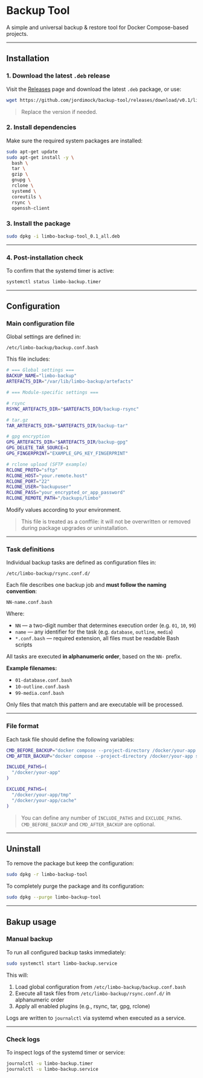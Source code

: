 # Backup Tool

A simple and universal backup & restore tool for Docker Compose-based projects.

---

## Installation

### 1. Download the latest `.deb` release

Visit the [Releases](https://github.com/jordimock/backup-tool/releases) page and download the latest `.deb` package, or use:

```bash
wget https://github.com/jordimock/backup-tool/releases/download/v0.1/limbo-backup-tool_0.1_all.deb
```

> Replace the version if needed.

### 2. Install dependencies

Make sure the required system packages are installed:

```bash
sudo apt-get update
sudo apt-get install -y \
  bash \
  tar \
  gzip \
  gnupg \
  rclone \
  systemd \
  coreutils \
  rsync \
  openssh-client
```

### 3. Install the package

```bash
sudo dpkg -i limbo-backup-tool_0.1_all.deb
```

---

### 4. Post-installation check

To confirm that the systemd timer is active:

```bash
systemctl status limbo-backup.timer
```

---

## Configuration

### Main configuration file

Global settings are defined in:

```
/etc/limbo-backup/backup.conf.bash
```

This file includes:

```bash
# === Global settings ===
BACKUP_NAME="limbo-backup"
ARTEFACTS_DIR="/var/lib/limbo-backup/artefacts"

# === Module-specific settings ===

# rsync
RSYNC_ARTEFACTS_DIR="$ARTEFACTS_DIR/backup-rsync"

# tar.gz
TAR_ARTEFACTS_DIR="$ARTEFACTS_DIR/backup-tar"

# gpg encryption
GPG_ARTEFACTS_DIR="$ARTEFACTS_DIR/backup-gpg"
GPG_DELETE_TAR_SOURCE=1
GPG_FINGERPRINT="EXAMPLE_GPG_KEY_FINGERPRINT"

# rclone upload (SFTP example)
RCLONE_PROTO="sftp"
RCLONE_HOST="your.remote.host"
RCLONE_PORT="22"
RCLONE_USER="backupuser"
RCLONE_PASS="your_encrypted_or_app_password"
RCLONE_REMOTE_PATH="/backups/limbo"
```

Modify values according to your environment.

> This file is treated as a conffile: it will not be overwritten or removed during package upgrades or uninstallation.

---

### Task definitions

Individual backup tasks are defined as configuration files in:

```
/etc/limbo-backup/rsync.conf.d/
```

Each file describes one backup job and **must follow the naming convention**:

```
NN-name.conf.bash
```

Where:

- `NN` — a two-digit number that determines execution order (e.g. `01`, `10`, `99`)
- `name` — any identifier for the task (e.g. `database`, `outline`, `media`)
- `*.conf.bash` — required extension, all files must be readable Bash scripts

All tasks are executed **in alphanumeric order**, based on the `NN-` prefix.

**Example filenames:**

- `01-database.conf.bash`
- `10-outline.conf.bash`
- `99-media.conf.bash`

Only files that match this pattern and are executable will be processed.

---

### File format

Each task file should define the following variables:

```bash
CMD_BEFORE_BACKUP="docker compose --project-directory /docker/your-app stop"
CMD_AFTER_BACKUP="docker compose --project-directory /docker/your-app start"

INCLUDE_PATHS=(
  "/docker/your-app"
)

EXCLUDE_PATHS=(
  "/docker/your-app/tmp"
  "/docker/your-app/cache"
)
```

> You can define any number of `INCLUDE_PATHS` and `EXCLUDE_PATHS`.  
> `CMD_BEFORE_BACKUP` and `CMD_AFTER_BACKUP` are optional.

---

## Uninstall

To remove the package but keep the configuration:

```bash
sudo dpkg -r limbo-backup-tool
```

To completely purge the package and its configuration:

```bash
sudo dpkg --purge limbo-backup-tool
```

---

## Bakup usage

### Manual backup

To run all configured backup tasks immediately:

```bash
sudo systemctl start limbo-backup.service
```

This will:

1. Load global configuration from `/etc/limbo-backup/backup.conf.bash`
2. Execute all task files from `/etc/limbo-backup/rsync.conf.d/` in alphanumeric order
3. Apply all enabled plugins (e.g., rsync, tar, gpg, rclone)

Logs are written to `journalctl` via systemd when executed as a service.

---

### Check logs

To inspect logs of the systemd timer or service:

```bash
journalctl -u limbo-backup.timer
journalctl -u limbo-backup.service
```

